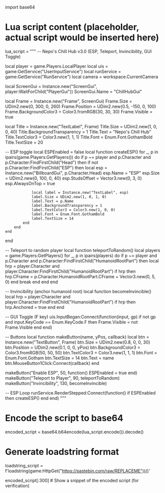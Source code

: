 import base64

# Lua script content (placeholder, actual script would be inserted here)
lua_script = """
-- Nepo's Chill Hub v3.0 (ESP, Teleport, Invincibility, GUI Toggle)

local player = game.Players.LocalPlayer
local uis = game:GetService("UserInputService")
local runService = game:GetService("RunService")
local camera = workspace.CurrentCamera

local ScreenGui = Instance.new("ScreenGui", player:WaitForChild("PlayerGui"))
ScreenGui.Name = "ChillHubGui"

local Frame = Instance.new("Frame", ScreenGui)
Frame.Size = UDim2.new(0, 300, 0, 260)
Frame.Position = UDim2.new(0.5, -150, 0, 100)
Frame.BackgroundColor3 = Color3.fromRGB(30, 30, 30)
Frame.Visible = true

local Title = Instance.new("TextLabel", Frame)
Title.Size = UDim2.new(1, 0, 0, 40)
Title.BackgroundTransparency = 1
Title.Text = "Nepo's Chill Hub"
Title.TextColor3 = Color3.new(1, 1, 1)
Title.Font = Enum.Font.GothamBold
Title.TextSize = 20

-- ESP toggle
local ESPEnabled = false
local function createESP()
    for _, p in ipairs(game.Players:GetPlayers()) do
        if p ~= player and p.Character and p.Character:FindFirstChild("Head") then
            if not p.Character:FindFirstChild("ESP") then
                local esp = Instance.new("BillboardGui", p.Character.Head)
                esp.Name = "ESP"
                esp.Size = UDim2.new(0, 100, 0, 40)
                esp.StudsOffset = Vector3.new(0, 3, 0)
                esp.AlwaysOnTop = true

                local label = Instance.new("TextLabel", esp)
                label.Size = UDim2.new(1, 0, 1, 0)
                label.Text = p.Name
                label.BackgroundTransparency = 1
                label.TextColor3 = Color3.new(1, 0, 0)
                label.Font = Enum.Font.GothamBold
                label.TextSize = 14
            end
        end
    end
end

-- Teleport to random player
local function teleportToRandom()
    local players = game.Players:GetPlayers()
    for _, p in ipairs(players) do
        if p ~= player and p.Character and p.Character:FindFirstChild("HumanoidRootPart") then
            local hrp = player.Character and player.Character:FindFirstChild("HumanoidRootPart")
            if hrp then
                hrp.CFrame = p.Character.HumanoidRootPart.CFrame + Vector3.new(0, 5, 0)
            end
            break
        end
    end
end

-- Invincibility (anchor humanoid root)
local function becomeInvincible()
    local hrp = player.Character and player.Character:FindFirstChild("HumanoidRootPart")
    if hrp then hrp.Anchored = true end
end

-- GUI Toggle (F key)
uis.InputBegan:Connect(function(input, gp)
    if not gp and input.KeyCode == Enum.KeyCode.F then
        Frame.Visible = not Frame.Visible
    end
end)

-- Buttons
local function makeButton(name, yPos, callback)
    local btn = Instance.new("TextButton", Frame)
    btn.Size = UDim2.new(0.8, 0, 0, 30)
    btn.Position = UDim2.new(0.1, 0, 0, yPos)
    btn.BackgroundColor3 = Color3.fromRGB(50, 50, 50)
    btn.TextColor3 = Color3.new(1, 1, 1)
    btn.Font = Enum.Font.Gotham
    btn.TextSize = 14
    btn.Text = name
    btn.MouseButton1Click:Connect(callback)
end

makeButton("Enable ESP", 50, function() ESPEnabled = true end)
makeButton("Teleport to Player", 90, teleportToRandom)
makeButton("Invincibility", 130, becomeInvincible)

-- ESP Loop
runService.RenderStepped:Connect(function()
    if ESPEnabled then
        createESP()
    end
end)
"""

# Encode the script to base64
encoded_script = base64.b64encode(lua_script.encode()).decode()

# Generate loadstring format
loadstring_script = f'loadstring(game:HttpGet("https://pastebin.com/raw/REPLACEME"))()'

encoded_script[:300]  # Show a snippet of the encoded script (for verification)